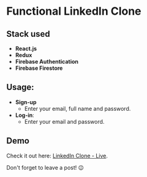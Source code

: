 # Functional LinkedIn Clone 

## Stack used
- **React.js**
- **Redux**
- **Firebase Authentication**
- **Firebase Firestore**

## Usage:
- **Sign-up** 
  - Enter your email, full name and password. 
- **Log-in**: 
  - Enter your email and password.


## Demo
Check it out here: [LinkedIn Clone - Live](https://clone-linked-in.netlify.app/).

Don't forget to leave a post! :wink:
